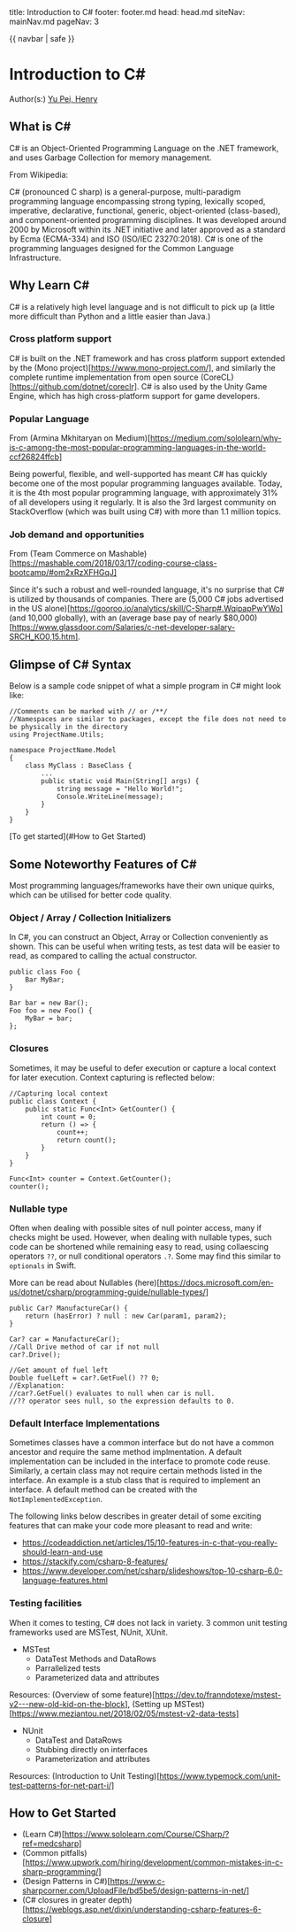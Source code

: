 <frontmatter>
  title: Introduction to C#
  footer: footer.md
  head: head.md
  siteNav: mainNav.md
  pageNav: 3
</frontmatter>

{{ navbar | safe }}

<div class="website-content">

# Introduction to C#

Author(s:) [Yu Pei, Henry](https://github.com/YuPeiHenry)

## What is C#

C# is an Object-Oriented Programming Language on the .NET framework, and uses Garbage Collection for memory management.

From Wikipedia:

C# (pronounced C sharp) is a general-purpose, multi-paradigm programming language encompassing strong typing, lexically scoped, imperative, declarative, functional, generic, object-oriented (class-based), and component-oriented programming disciplines.
It was developed around 2000 by Microsoft within its .NET initiative and later approved as a standard by Ecma (ECMA-334) and ISO (ISO/IEC 23270:2018). C# is one of the programming languages designed for the Common Language Infrastructure.

## Why Learn C#

C# is a relatively high level language and is not difficult to pick up (a little more difficult than Python and a little easier than Java.)

### Cross platform support

C# is built on the .NET framework and has cross platform support extended by the (Mono project)[https://www.mono-project.com/], and similarly the complete runtime implementation from open source (CoreCL)[https://github.com/dotnet/coreclr].
C# is also used by the Unity Game Engine, which has high cross-platform support for game developers.

### Popular Language

From (Armina Mkhitaryan on Medium)[https://medium.com/sololearn/why-is-c-among-the-most-popular-programming-languages-in-the-world-ccf26824ffcb]

Being powerful, flexible, and well-supported has meant C# has quickly become one of the most popular programming languages available.
Today, it is the 4th most popular programming language, with approximately 31% of all developers using it regularly. It is also the 3rd largest community on StackOverflow (which was built using C#) with more than 1.1 million topics.

### Job demand and opportunities

From (Team Commerce on Mashable)[https://mashable.com/2018/03/17/coding-course-class-bootcamp/#om2xRzXFHGqJ]

Since it's such a robust and well-rounded language, it's no surprise that C# is utilized by thousands of companies. There are (5,000 C# jobs advertised in the US alone)[https://gooroo.io/analytics/skill/C-Sharp#.WqipapPwYWo]
(and 10,000 globally), with an (average base pay of nearly $80,000)[https://www.glassdoor.com/Salaries/c-net-developer-salary-SRCH_KO0,15.htm].

## Glimpse of C# Syntax

Below is a sample code snippet of what a simple program in C# might look like:

```
//Comments can be marked with // or /**/
//Namespaces are similar to packages, except the file does not need to be physically in the directory
using ProjectName.Utils;

namespace ProjectName.Model
{
    class MyClass : BaseClass {
        ...
		public static void Main(String[] args) {
		    string message = "Hello World!";
			Console.WriteLine(message);
		}
    }
}
```

[To get started](#How to Get Started)

## Some Noteworthy Features of C#

Most programming languages/frameworks have their own unique quirks, which can be utilised for better code quality.

### Object / Array / Collection Initializers

In C#, you can construct an Object, Array or Collection conveniently as shown. This can be useful when writing tests, as test data will be easier to read,
as compared to calling the actual constructor.

```
public class Foo {
    Bar MyBar;
}

Bar bar = new Bar();
Foo foo = new Foo() {
    MyBar = bar;
};
```

### Closures

Sometimes, it may be useful to defer execution or capture a local context for later execution. Context capturing is reflected below:

```
//Capturing local context
public class Context {
    public static Func<Int> GetCounter() {
        int count = 0;
        return () => {
            count++;
            return count();
        }
    }
}

Func<Int> counter = Context.GetCounter();
counter();
```

### Nullable type

Often when dealing with possible sites of null pointer access, many if checks might be used. However, when dealing with nullable types, such code can be shortened
while remaining easy to read, using collaescing operators `??`, or null conditional operators `.?`. Some may find this similar to `optionals` in Swift.

More can be read about Nullables (here)[https://docs.microsoft.com/en-us/dotnet/csharp/programming-guide/nullable-types/]

```
public Car? ManufactureCar() {
    return (hasError) ? null : new Car(param1, param2);
}

Car? car = ManufactureCar();
//Call Drive method of car if not null
car?.Drive();

//Get amount of fuel left
Double fuelLeft = car?.GetFuel() ?? 0;
//Explanation:
//car?.GetFuel() evaluates to null when car is null.
//?? operator sees null, so the expression defaults to 0.
```

### Default Interface Implementations

Sometimes classes have a common interface but do not have a common ancestor and require the same method implmentation.
A default implementation can be included in the interface to promote code reuse. Similarly, a certain class may not require certain methods listed in the interface.
An example is a stub class that is required to implement an interface. A default method can be created with the `NotImplementedException`.

The following links below describes in greater detail of some exciting features that can make your code more pleasant to read and write:
* https://codeaddiction.net/articles/15/10-features-in-c-that-you-really-should-learn-and-use
* https://stackify.com/csharp-8-features/
* https://www.developer.com/net/csharp/slideshows/top-10-csharp-6.0-language-features.html

### Testing facilities

When it comes to testing, C# does not lack in variety. 3 common unit testing frameworks used are MSTest, NUnit, XUnit.

* MSTest
    * DataTest Methods and DataRows
    * Parrallelized tests
    * Parameterized data and attributes

Resources: (Overview of some feature)[https://dev.to/franndotexe/mstest-v2---new-old-kid-on-the-block], (Setting up MSTest)[https://www.meziantou.net/2018/02/05/mstest-v2-data-tests]
    
* NUnit
    * DataTest and DataRows
    * Stubbing directly on interfaces
    * Parameterization and attributes

Resources: (Introduction to Unit Testing)[https://www.typemock.com/unit-test-patterns-for-net-part-i/]


## How to Get Started

* (Learn C#)[https://www.sololearn.com/Course/CSharp/?ref=medcsharp]
* (Common pitfalls)[https://www.upwork.com/hiring/development/common-mistakes-in-c-sharp-programming/]
* (Design Patterns in C#)[https://www.c-sharpcorner.com/UploadFile/bd5be5/design-patterns-in-net/]
* (C# closures in greater depth)[https://weblogs.asp.net/dixin/understanding-csharp-features-6-closure]
